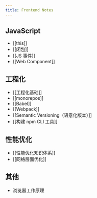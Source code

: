 ```yaml
---
title: Frontend Notes
---
```


## JavaScript

- [[this]]
- [[闭包]]
- [[JS 事件]]
- [[Web Component]]

## 工程化

- [[工程化基础]]
- [[monorepos]]
- [[Babel]]
- [[Webpack]]
- [[Semantic Versioning（语意化版本）]]
- [[构建 npm CLI 工具]]

## 性能优化

- [[性能优化知识体系]]
- [[网络层面优化]]

## 其他

- 浏览器工作原理
